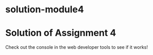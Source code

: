# solution-module4
<!DOCTYPE html>
<html>

<head>
    <meta charset="utf-8">
    <title>Assignment Solution for Module 4</title>
    <script src="SpeakHello.js"></script>
    <script src="SpeakGoodBye.js"></script>
    <script src="script.js"></script>
</head>

<body>
    <h1>Solution of Assignment 4</h1>
    <p>Check out the console in the web developer tools to see if it works!</p>
</body>

</html>
